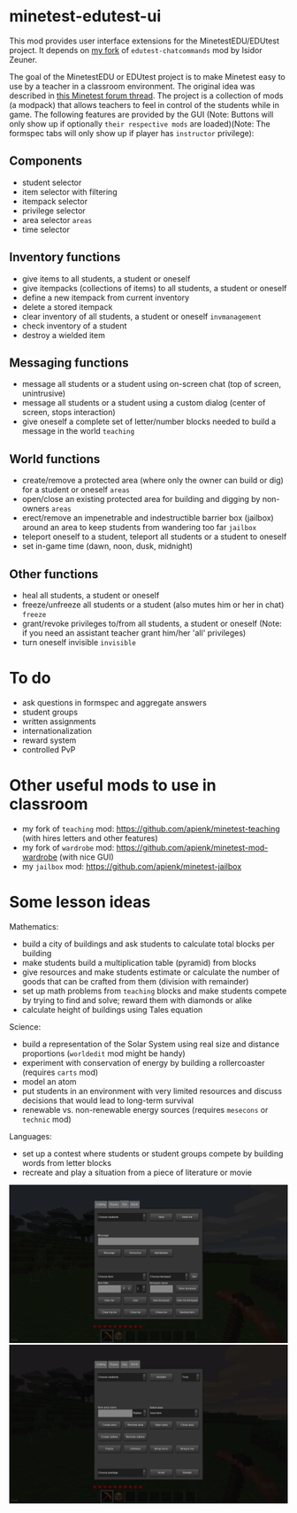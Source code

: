 # minetest-edutest-ui
This mod provides user interface extensions for the MinetestEDU/EDUtest project. It depends on [my fork](https://github.com/apienk/edutest-chatcommands) of `edutest-chatcommands` mod by Isidor Zeuner.

The goal of the MinetestEDU or EDUtest project is to make Minetest easy to use by a teacher in a classroom environment. The original idea was described in [this Minetest forum thread](https://forum.minetest.net/viewtopic.php?f=5&t=11452). The project is a collection of mods (a modpack) that allows teachers to feel in control of the students while in game. The following features are provided by the GUI (Note: Buttons will only show up if optionally `their respective mods` are loaded)(Note: The formspec tabs will only show up if player has `instructor` privilege):

Components
----------
- student selector
- item selector with filtering
- itempack selector
- privilege selector
- area selector `areas`
- time selector

Inventory functions
-------------------
- give items to all students, a student or oneself
- give itempacks (collections of items) to all students, a student or oneself
- define a new itempack from current inventory
- delete a stored itempack
- clear inventory of all students, a student or oneself `invmanagement`
- check inventory of a student
- destroy a wielded item

Messaging functions
-------------------
- message all students or a student using on-screen chat (top of screen, unintrusive)
- message all students or a student using a custom dialog (center of screen, stops interaction)
- give oneself a complete set of letter/number blocks needed to build a message in the world `teaching`

World functions
---------------
- create/remove a protected area (where only the owner can build or dig) for a student or oneself `areas`
- open/close an existing protected area for building and digging by non-owners `areas`
- erect/remove an impenetrable and indestructible barrier box (jailbox) around an area to keep students from wandering too far `jailbox`
- teleport oneself to a student, teleport all students or a student to oneself
- set in-game time (dawn, noon, dusk, midnight)

Other functions
---------------
- heal all students, a student or oneself
- freeze/unfreeze all students or a student (also mutes him or her in chat) `freeze`
- grant/revoke privileges to/from all students, a student or oneself (Note: if you need an assistant teacher grant him/her 'all' privileges)
- turn oneself invisible `invisible`

# To do
- ask questions in formspec and aggregate answers
- student groups
- written assignments
- internationalization
- reward system
- controlled PvP

# Other useful mods to use in classroom
- my fork of `teaching` mod: https://github.com/apienk/minetest-teaching (with hires letters and other features)
- my fork of `wardrobe` mod: https://github.com/apienk/minetest-mod-wardrobe (with nice GUI)
- my `jailbox` mod: https://github.com/apienk/minetest-jailbox

# Some lesson ideas

Mathematics:
- build a city of buildings and ask students to calculate total blocks per building
- make students build a multiplication table (pyramid) from blocks
- give resources and make students estimate or calculate the number of goods that can be crafted from them (division with remainder)
- set up math problems from `teaching` blocks and make students compete by trying to find and solve; reward them with diamonds or alike
- calculate height of buildings using Tales equation

Science:
- build a representation of the Solar System using real size and distance proportions (`worldedit` mod might be handy)
- experiment with conservation of energy by building a rollercoaster (requires `carts` mod)
- model an atom
- put students in an environment with very limited resources and discuss decisions that would lead to long-term survival
- renewable vs. non-renewable energy sources (requires `mesecons` or `technic` mod)

Languages:
- set up a contest where students or student groups compete by building words from letter blocks
- recreate and play a situation from a piece of literature or movie

![Edu tab](screenshot1.png)
![World tab](screenshot2.png)
